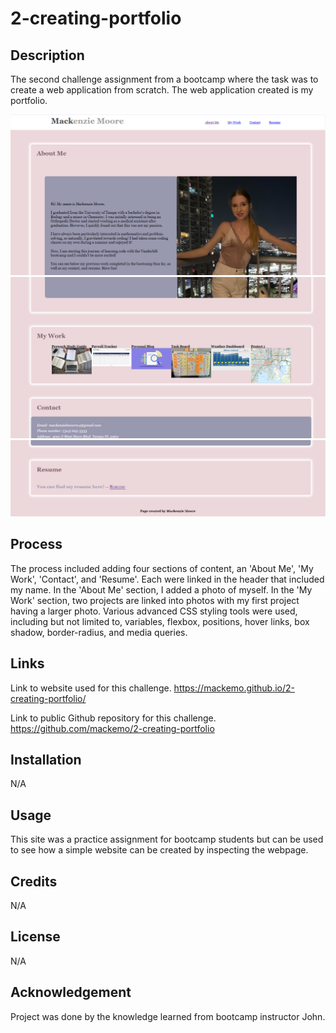 # 2-creating-portfolio

## Description

The second challenge assignment from a bootcamp where the task was to create a web application from scratch. The web application created is my portfolio.

<img src="./assets/images/ss1.png"/>
<img src="./assets/images/ss2.png"/>
<img src="./assets/images/ss3.png"/>


## Process

The process included adding four sections of content, an 'About Me', 'My Work', 'Contact', and 'Resume'. Each were linked in the header that included my name. In the 'About Me' section, I added a photo of myself. In the 'My Work' section, two projects are linked into photos with my first project having a larger photo. Various advanced CSS styling tools were used, including but not limited to, variables, flexbox, positions, hover links, box shadow, border-radius, and media queries.

## Links

Link to website used for this challenge.
https://mackemo.github.io/2-creating-portfolio/

Link to public Github repository for this challenge.
https://github.com/mackemo/2-creating-portfolio

## Installation

N/A

## Usage

This site was a practice assignment for bootcamp students but can be used to see how a simple website can be created by inspecting the webpage.

## Credits

N/A

## License

N/A

## Acknowledgement

Project was done by the knowledge learned from bootcamp instructor John.
